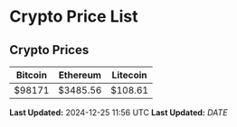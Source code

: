 # Crypto Price List

## Crypto Prices
| Bitcoin | Ethereum | Litecoin |
| ------- | -------- | -------- |
| $98171 | $3485.56 | $108.61 |
**Last Updated:** 2024-12-25 11:56 UTC
**Last Updated:** $DATE$
